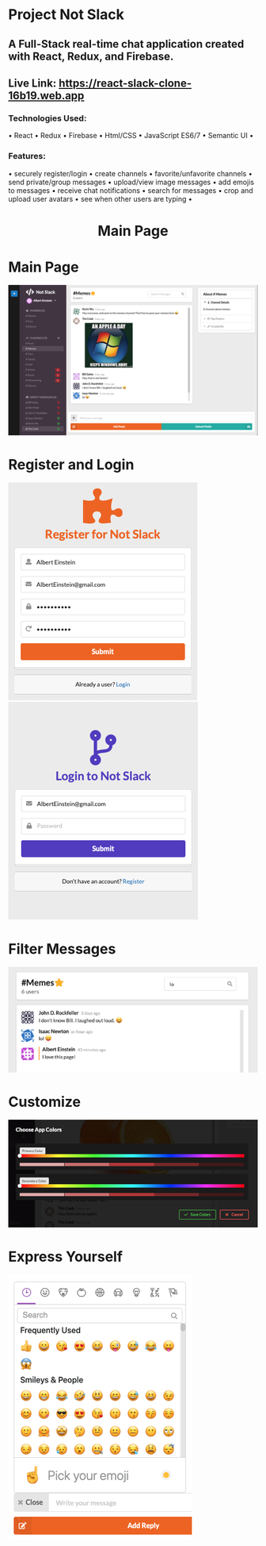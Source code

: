 # Project Not Slack
## A Full-Stack real-time chat application created with React, Redux, and Firebase.

## Live Link: https://react-slack-clone-16b19.web.app
### Technologies Used: 
  • React • Redux • Firebase • Html/CSS  • JavaScript ES6/7  • Semantic UI •

### Features: 
• securely register/login • create channels • favorite/unfavorite channels • send private/group messages • upload/view image messages • add emojis to messages • receive chat notifications • search for messages • crop and upload user avatars • see when other users are typing •

<h1 align="center">Main Page</h1>
<p align="center">
  <h1>Main Page</h1>
  <img src="images/slack2.png" />
  <h1>Register and Login</h1>
  <img src="images/register-sss.png" />
  <img src="images/login-sss.png" />
  <h1>Filter Messages</h1>
  <img src="images/appfilter.png" />
  <h1>Customize</h1>
  <img src="images/appcolors.png" />
  <h1>Express Yourself</h1>
  <img src="images/appemoji.png" />
</p>
